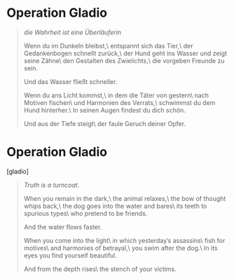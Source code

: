 Operation Gladio
================

> *die Wahrheit ist eine Überläuferin*
>
> Wenn du im Dunkeln bleibst,\\
> entspannt sich das Tier,\\
> der Gedankenbogen schnellt zurück,\\
> der Hund geht ins Wasser und zeigt seine Zähne\\
> den Gestalten des Zwielichts,\\
> die vorgeben Freunde zu sein.
>
> Und das Wasser fließt schneller.
>
> Wenn du ans Licht kommst,\\
> in dem die Täter von gestern\\
> nach Motiven fischen\\
> und Harmonien des Verrats,\\
> schwimmst du dem Hund hinterher.\\
> In seinen Augen findest du dich schön.
>
> Und aus der Tiefe steigt\\
> der faule Geruch deiner Opfer.

Operation Gladio
================

[gladio]

> *Truth is a turncoat.*
>
> When you remain in the dark,\\
> the animal relaxes,\\
> the bow of thought whips back,\\
> the dog goes into the water and bares\\
> its teeth to spurious types\\
> who pretend to be friends.
>
> And the water flows faster.
>
> When you come into the light\\
> in which yesterday’s assassins\\
> fish for motives\\
> and harmonies of betrayal,\\
> you swim after the dog.\\
> In its eyes you find yourself beautiful.
>
> And from the depth rises\\
> the stench of your victims.
